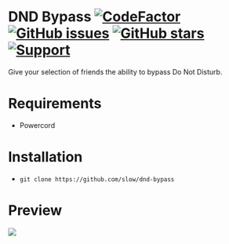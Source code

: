 # DND Bypass [![CodeFactor](https://www.codefactor.io/repository/github/slow/dnd-bypass/badge)](https://www.codefactor.io/repository/github/slow/dnd-bypass) [![GitHub issues](https://img.shields.io/github/issues/slow/dnd-bypass?style=flat)](https://github.com/slow/dnd-bypass/issues) [![GitHub stars](https://img.shields.io/github/stars/slow/dnd-bypass?style=flat)](https://github.com/slow/dnd-bypass/stargazers) [![Support](https://img.shields.io/discord/875126204758360094)](https://discord.gg/shnvz5ryAt)

Give your selection of friends the ability to bypass Do Not Disturb.

# Requirements

-  Powercord

# Installation

-  `git clone https://github.com/slow/dnd-bypass`

# Preview

<img src="https://media.wtf/37416390"/>

